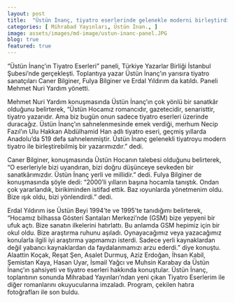 ```yaml
---
layout: post
title:  "Üstün İnanç, tiyatro eserlerinde gelenekle moderni birleştirdi"
categories: [ Mihrabad Yayınları, Üstün İnan., ]
image: assets/images/md-image/ustun-inanc-panel.JPG 
blog: true
featured: true
---
```


“Üstün İnanç’ın Tiyatro Eserleri” paneli, Türkiye Yazarlar Birliği İstanbul Şubesi’nde gerçekleşti. Toplantıya yazar Üstün İnanç’ın yarısıra tiyatro sanatçıları
Caner Bilginer, Fulya Bilginer ve Erdal Yıldırım da katıldı. Paneli Mehmet Nuri Yardım yönetti.

Mehmet Nuri Yardım konuşmasında Üstün İnanç’ın çok yönlü bir sanatkâr olduğunu belirterek, “Üstün Hocamız romancıdır, gazetecidir, senaristtir, tiyatro
yazarıdır. Ama biz bugün onun sadece tiyatro eserleri üzerinde duracağız. Üstün İnanç’ın sahnelenmesinde emek verdiği, merhum Necip Fazıl’ın Ulu Hakkan
Abdülhamid Han adlı tiyatro eseri, geçmiş yıllarda Anadolu’da 519 defa sahnelenmiştir. Üstün İnanç gelenekli tiyatroyu modern tiyatro ile birleştirebilmiş bir
yazarımızdır.” dedi.

Caner Bilginer, konuşmasında Üstün Hocanın talebesi olduğunu belirterek, “O eserleriyle bizi uyandıran, bizi doğru düşünceye sevkeden bir sanatkârımızdır. Üstün
İnanç yerli ve millidir.” dedi. Fulya Bilginer de konuşmasında şöyle dedi: “2000’li yılların başına hocamla tanıştık. Ondan çok yararlandık, birikiminden
istifad ettik. Baz ıoyunlarda yönetmenim oldu. Bize ışık oldu, bizi yönlendirdi.” dedi.

Erdal Yıldırım ise Üstün Beyi 1994’te ve 1995’te tanıdığımı belirterek, “Hocamız bilhassa Gösteri Santaları Merkezi’nde (GSM) bize yepyeni bir ufuk açtı.
Bize sanatın ilkelerini hatırlattı. Bu anlamda GSM hepimiz için bir okul oldu. Bize araştırma ruhunu aşıladı. Oynayacağımız veya yazacağımız konularla ilgili iyi
araştırma yapmamızı isterdi. Sadece yerli kaynaklardan değil yabancı kaynaklardan da faydalanmamızı arzu ederdi.” diye konuştu.
Alaattin Koçak, Reşat Şen, Asalet Durmuş, Aziz Erdoğan, İhsan Kabil, Şemistan Kaya, Hasan Uyar, İsmail Yağcı ve Muhsin Karabay da Üstün İnanç’ın
şahsiyeti ve tiyatro eserleri hakkında konuştular. Üstün İnanç, toplantının sonunda Mihrabad Yayınları’ndan yeni çıkan Tiyatro Eserlerim ile diğer romanlarını
okuyucularına imzaladı. Program, çekilen hatıra fotoğrafları ile son buldu.
